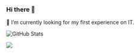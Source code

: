 ### Hi there 👋
🔭 I’m currently looking for my first experience on IT.

![GitHub Stats](https://github-readme-stats.vercel.app/api?username=jonyolmeda&theme=radical)

![](https://komarev.com/ghpvc/?username=jonyolmeda&style=flat-square)
<!--
**jonyolmeda/jonyolmeda** is a ✨ _special_ ✨ repository because its `README.md` (this file) appears on your GitHub profile.

Here are some ideas to get you started:

- 
- 🌱 I’m currently learning ...
- 👯 I’m looking to collaborate on ...
- 🤔 I’m looking for help with ...
- 💬 Ask me about ...
- 📫 How to reach me: ...
- 😄 Pronouns: ...
- ⚡ Fun fact: ...
-->
